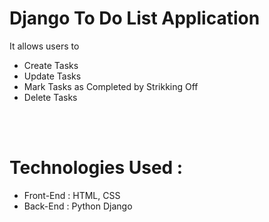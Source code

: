 # Django To Do List Application

It allows users to 
* Create Tasks<br>
* Update Tasks<br>
* Mark Tasks as Completed by Strikking Off<br>
* Delete Tasks<br>

<br>
<br>

# Technologies Used : 

* Front-End :  HTML, CSS<br>
* Back-End : Python Django<br>

<br>
<br>
